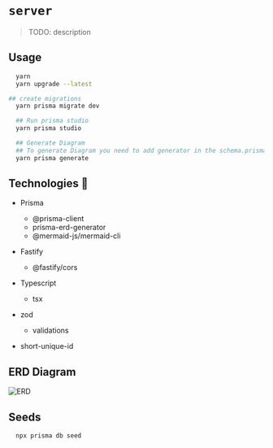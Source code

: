 # `server`

> TODO: description

## Usage

```bash
  yarn 
  yarn upgrade --latest

```


```bash
## create migrations
  yarn prisma migrate dev
```

```bash
  ## Run prisma studio
  yarn prisma studio

  ## Generate Diagram 
  ## To generate Diagram you need to add generator in the schema.prisma
  yarn prisma generate
```


## Technologies :rocket:

- Prisma
  - @prisma-client
  - prisma-erd-generator
  - @mermaid-js/mermaid-cli

- Fastify
  - @fastify/cors
- Typescript
  - tsx
- zod
  - validations
- short-unique-id
  

## ERD Diagram

![ERD](https://user-images.githubusercontent.com/46464433/199371454-7b3edbc6-52bd-440f-ac25-312f12e7d88e.svg)


## Seeds

```bash
  npx prisma db seed
```